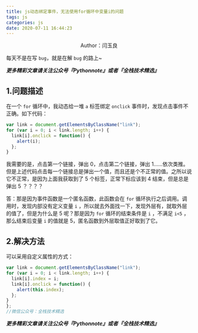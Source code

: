 ```yaml
---
title: js动态绑定事件，无法使用for循环中变量i的问题
tags: js
categories: js
date: 2020-07-11 16:44:23
---
```


<center>Author：闫玉良</center>

每天不是在写 `bug`，就是在解 `bug` 的路上~

<!--more-->

***更多精彩文章请关注公众号『Pythonnote』或者『全栈技术精选』***

## 1.问题描述

在一个 `for` 循环中，我动态给一堆 `a` 标签绑定 `onclick` 事件时，发现点击事件不正确。如下代码：

```js
var link = document.getElementsByClassName("link");
for (var i = 0; i < link.length; i++) {
  link[i].onclick = function() {
    alert(i);
  };
}
```

我需要的是，点击第一个链接，弹出 0，点击第二个链接，弹出 1......依次类推。但是上述代码点击每一个链接总是弹出一个值，而且还是个不正常的值。之所以说它不正常，是因为上面我获取到了 5 个标签，正常下标应该到 4 结束，但是总是弹出 5 ？？？？

答：那是因为事件函数是一个匿名函数，此函数会在 `for` 循环执行之后调用。调用时，发现内部没有定义变量 `i` ，所以就去外面找一下，发现外层有，就取外层的值了，但是为什么是 5 呢？那是因为 `for` 循环的结束条件是 `i` ，不满足 `i<5` ，那么结束后变量 `i` 的值就是 5，匿名函数到外层取值正好取到了它。

## 2.解决方法

可以采用自定义属性的方式：

```js
var link = document.getElementsByClassName("link");
for (var i = 0; i < link.length; i++) {
  link[i].index = i;
  link[i].onclick = function() {
    alert(this.index);
  };
}
};
//微信公众号：全栈技术精选
```



***更多精彩文章请关注公众号『Pythonnote』或者『全栈技术精选』***